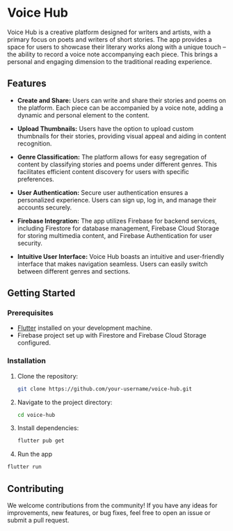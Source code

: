  # Voice Hub

Voice Hub is a creative platform designed for writers and artists, with a primary focus on poets and writers of short stories. The app provides a space for users to showcase their literary works along with a unique touch – the ability to record a voice note accompanying each piece. This brings a personal and engaging dimension to the traditional reading experience.

## Features

- **Create and Share:** Users can write and share their stories and poems on the platform. Each piece can be accompanied by a voice note, adding a dynamic and personal element to the content.

- **Upload Thumbnails:** Users have the option to upload custom thumbnails for their stories, providing visual appeal and aiding in content recognition.

- **Genre Classification:** The platform allows for easy segregation of content by classifying stories and poems under different genres. This facilitates efficient content discovery for users with specific preferences.

- **User Authentication:** Secure user authentication ensures a personalized experience. Users can sign up, log in, and manage their accounts securely.

- **Firebase Integration:** The app utilizes Firebase for backend services, including Firestore for database management, Firebase Cloud Storage for storing multimedia content, and Firebase Authentication for user security.

- **Intuitive User Interface:** Voice Hub boasts an intuitive and user-friendly interface that makes navigation seamless. Users can easily switch between different genres and sections.

## Getting Started

### Prerequisites

- [Flutter](https://flutter.dev/docs/get-started/install) installed on your development machine.
- Firebase project set up with Firestore and Firebase Cloud Storage configured.

### Installation

1. Clone the repository:

   ```bash
   git clone https://github.com/your-username/voice-hub.git
2. Navigate to the project directory:

   ```bash
   cd voice-hub
3. Install dependencies:

   ```bash
   flutter pub get
   
4.  Run the app
   ```bash
   flutter run
```

## Contributing

We welcome contributions from the community! If you have any ideas for improvements, new features, or bug fixes, feel free to open an issue or submit a pull request.
